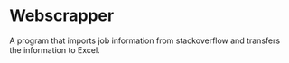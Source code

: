 # Webscrapper
A program that imports job information from stackoverflow and transfers the information to Excel.
